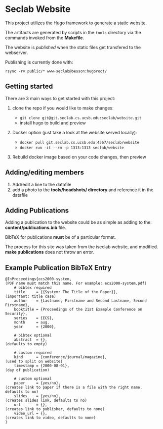 # Seclab Website

This project utilizes the Hugo framework to generate a static website.

The artifacts are generated by scripts in the `tools` directory via the commands 
invoked from the **Makefile**.

The website is _published_ when the static files get transfered to the webserver.

Publishing is currently done with: 

`rsync -rv public/* www-seclab@besson:hugoroot/`

## Getting started

There are 3 main ways to get started with this project:

1.  clone the repo if you would like to make changes:

    - `git clone git@git.seclab.cs.ucsb.edu:seclab/website.git`
    - install hugo to build and preview
    
2.  Docker option (just take a look at the website served locally):
    
    - `docker pull git.seclab.cs.ucsb.edu:4567/seclab/website`
    - `docker run -it --rm -p 1313:1313 seclab/website`

3.  Rebuild docker image based on your code changes, then preview 
  
## Adding/editing members

1.  Add/edit a line to the datafile
2.  add a photo to the **tools/headshots/ directory** and reference it in the datafile

## Adding Publications

Adding a publication to the website could be as simple as adding to the: 
**content/publications.bib** file.

BibTeX for publications **must** be of a particular format.

The process for this site was taken from the iseclab website, and modified.
**make publications** does not throw an error.

## Example Publication BibTeX Entry

    @InProceedings{ecs2000-system,                                              (PDF name must match this name. For example: ecs2000-system.pdf)
        # bibtex required
        title     = {{System: The Title of the Paper}},                         (important: title case)
        author    = {Lastname, Firstname and Second Lastname, Second Firstname},
        booktitle = {Proceedings of the 21st Example Conference on Security},
        series    = {ECS},
        month     = aug,
        year      = {2000},

        # bibtex optional
        abstract  = {},                                                         (defaults to empty)

        # custom required
        kind      = {conference/journal/magazine},                              (used to split on website)
        timestamp = {2000-08-01},                                               (day of publication)

        # custom optional
        paper     = {yes/no},                                                   (creates link to paper if there is a file with the right name, defaults to no)
        slides    = {yes/no},                                                   (creates slides link, defaults to no)
        url       = {},                                                         (creates link to publisher, defaults to none)
        video_url = {},                                                         (creates link to video, defaults to none)
    }
